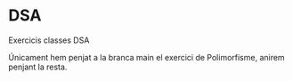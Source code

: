 # DSA
Exercicis classes DSA

Únicament hem penjat a la branca main el exercici de Polimorfisme, anirem penjant la resta.
